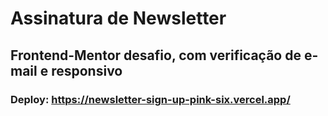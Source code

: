 # Assinatura de Newsletter

## Frontend-Mentor desafio, com verificação de e-mail e responsivo

### Deploy: https://newsletter-sign-up-pink-six.vercel.app/
